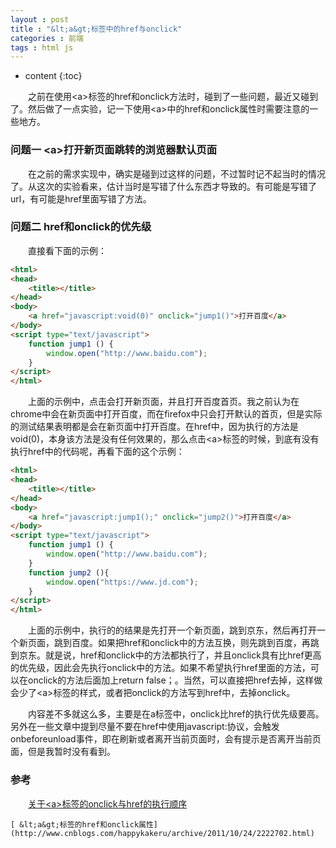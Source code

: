 ```yaml
---
layout : post
title : "&lt;a&gt;标签中的href与onclick"
categories : 前端
tags : html js
---
```


* content
{:toc}


　　之前在使用&lt;a&gt;标签的href和onclick方法时，碰到了一些问题，最近又碰到了。然后做了一点实验，记一下使用&lt;a&gt;中的href和onclick属性时需要注意的一些地方。




### 问题一 &lt;a&gt;打开新页面跳转的浏览器默认页面

　　在之前的需求实现中，确实是碰到过这样的问题，不过暂时记不起当时的情况了。从这次的实验看来，估计当时是写错了什么东西才导致的。有可能是写错了url，有可能是href里面写错了方法。

### 问题二 href和onclick的优先级

　　直接看下面的示例：

```html
<html>
<head>
	<title></title>
</head>
<body>
	<a href="javascript:void(0)" onclick="jump1()">打开百度</a>
</body>
<script type="text/javascript">
	function jump1 () {
		window.open("http://www.baidu.com");
	}
</script>
</html>
```

　　上面的示例中，点击会打开新页面，并且打开百度首页。我之前认为在chrome中会在新页面中打开百度，而在firefox中只会打开默认的首页，但是实际的测试结果表明都是会在新页面中打开百度。在href中，因为执行的方法是void(0)，本身该方法是没有任何效果的，那么点击&lt;a&gt;标签的时候，到底有没有执行href中的代码呢，再看下面的这个示例：

```html
<html>
<head>
	<title></title>
</head>
<body>
	<a href="javascript:jump1();" onclick="jump2()">打开百度</a>
</body>
<script type="text/javascript">
	function jump1 () {
		window.open("http://www.baidu.com");
	}
	function jump2 (){
		window.open("https://www.jd.com");
	}
</script>
</html>
```

　　上面的示例中，执行的的结果是先打开一个新页面，跳到京东，然后再打开一个新页面，跳到百度。如果把href和onclick中的方法互换，则先跳到百度，再跳到京东。就是说，href和onclick中的方法都执行了，并且onclick具有比href更高的优先级，因此会先执行onclick中的方法。如果不希望执行href里面的方法，可以在onclick的方法后面加上return false；。当然，可以直接把href去掉，这样做会少了&lt;a&gt;标签的样式，或者把onclick的方法写到href中，去掉onclick。

　　内容差不多就这么多，主要是在a标签中，onclick比href的执行优先级要高。另外在一些文章中提到尽量不要在href中使用javascript:协议，会触发onbeforeunload事件，即在刷新或者离开当前页面时，会有提示是否离开当前页面，但是我暂时没有看到。

### 参考

　　[关于&lt;a&gt;标签的onclick与href的执行顺序](http://blog.csdn.net/confused9090/article/details/47315235)

	[ &lt;a&gt;标签的href和onclick属性](http://www.cnblogs.com/happykakeru/archive/2011/10/24/2222702.html)